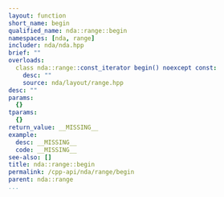 ```yaml
---
layout: function
short_name: begin
qualified_name: nda::range::begin
namespaces: [nda, range]
includer: nda/nda.hpp
brief: ""
overloads:
  class nda::range::const_iterator begin() noexcept const:
    desc: ""
    source: nda/layout/range.hpp
desc: ""
params:
  {}
tparams:
  {}
return_value: __MISSING__
example:
  desc: __MISSING__
  code: __MISSING__
see-also: []
title: nda::range::begin
permalink: /cpp-api/nda/range/begin
parent: nda::range
...
```


